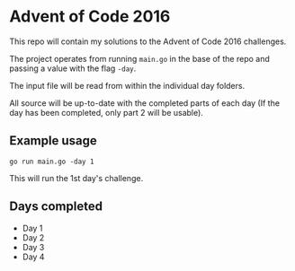 # Advent of Code 2016
This repo will contain my solutions to the Advent of Code 2016 challenges.

The project operates from running `main.go` in the base of the repo and passing a value with the flag `-day`.

The input file will be read from within the individual day folders.

All source will be up-to-date with the completed parts of each day (If the day has been completed, only part 2 will be usable).

## Example usage
`go run main.go -day 1`

This will run the 1st day's challenge.

## Days completed
- Day 1
- Day 2
- Day 3
- Day 4
